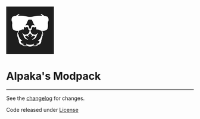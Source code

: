 ![logo](src/overrides/icon.png)

# Alpaka's Modpack

---------------------------------------

See the [changelog](CHANGELOG.md) for changes.

Code released under [License](LICENSE)